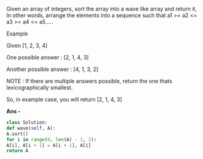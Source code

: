 Given an array of integers, sort the array into a wave like array and return it,
In other words, arrange the elements into a sequence such that a1 >= a2 <= a3 >= a4 <= a5.....

Example

Given [1, 2, 3, 4]

One possible answer : [2, 1, 4, 3]

Another possible answer : [4, 1, 3, 2]

NOTE : If there are multiple answers possible, return the one thats lexicographically smallest.

So, in example case, you will return [2, 1, 4, 3]

<b> Ans - </b>  

```python
class Solution:
def wave(self, A):
A.sort()
for i in range(0, len(A) - 1, 2):
A[i], A[i + 1] = A[i + 1], A[i]
return A
```
